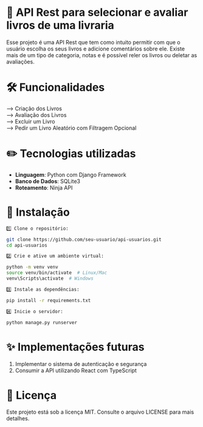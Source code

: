 # 📌 API Rest para selecionar e avaliar livros de uma livraria

Esse projeto é uma API Rest que tem como intuito permitir com que o usuário escolha os seus livros e adicione comentários sobre ele. Existe mais de um tipo de categoria, notas e é possível reler os livros ou deletar as avaliações. 

# 🛠️ Funcionalidades

--> Criação dos Livros  
--> Avaliação dos Livros  
--> Excluir um Livro  
--> Pedir um Livro Aleatório com Filtragem Opcional  

# ✏️ Tecnologias utilizadas 

- **Linguagem**: Python com Django Framework  
- **Banco de Dados**: SQLite3  
- **Roteamento**: Ninja API  

# 🚀 Instalação

```bash
1️⃣ Clone o repositório:  

git clone https://github.com/seu-usuario/api-usuarios.git  
cd api-usuarios

2️⃣ Crie e ative um ambiente virtual:

python -m venv venv  
source venv/bin/activate  # Linux/Mac  
venv\Scripts\activate  # Windows

3️⃣ Instale as dependências:

pip install -r requirements.txt

4️⃣ Inicie o servidor:

python manage.py runserver

```
# ✨ Implementações futuras

1. Implementar o sistema de autenticação e segurança
2. Consumir a API utilizando React com TypeScript 

# 📄 Licença 

Este projeto está sob a licença MIT. Consulte o arquivo LICENSE para mais detalhes.
